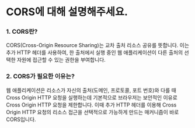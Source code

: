 # CORS에 대해 설명해주세요. 
### 1. CORS란?
CORS(Cross-Origin Resource Sharing)는 교차 출처 리소스 공유를 뜻합니다. 이는 추가 HTTP 헤더를 사용하여, 한 출처에서 실행 중인 웹 애플리케이션이 다른 출처의 선택한 자원에 접근할 수 있는 권한을 부여합니다.
### 2. CORS가 필요한 이유는?
웹 애플리케이션은 리소스가 자신의 출처(도메인, 프로토콜, 포트 번호)와 다를 때 Cross Origin HTTP 요청을 실행하는데 기본적으로 브라우저는 보안적인 이유로 Cross Origin HTTP 요청을 제한합니다. 이때 추가 HTTP 헤더를 이용해 Cross Origin HTTP 요청의 리소스 접근을 선택적으로 가능하게 만드는 매커니즘이 바로 CORS입니다.
